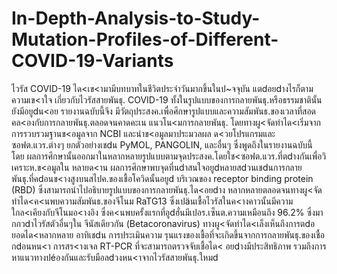 # In-Depth-Analysis-to-Study-Mutation-Profiles-of-Different-COVID-19-Variants

ไวรัส COVID-19 ได<เข<ามามีบทบาทในชีวิตประจําวันมากขึ้นในป~จจุบัน แตdอยdางไรก็ตามความเข<าใจ
เกี่ยวกับไวรัสสายพันธุ. COVID-19 ทั้งในรูปแบบของการกลายพันธุ.หรือธรรมชาตินั้นยังมีอยูdน<อย รายงานฉบับนี้จึง
มีวัตถุประสงค.เพื่อศึกษารูปแบบและความสัมพันธ.ของเวลาที่สอดคล<องกับการกลายพันธุ.ตลอดจนคาดคะเน
แนวโน<มการกลายพันธุ. โดยทางผู<จัดทําได<เริ่มจากการรวบรวมฐานข<อมูลจาก NCBI และนําข<อมูลมาประมวลผล
ด<วยโปรแกรมและซอฟต.แวร.ต่างๆ ยกตัวอย่างเชdน PyMOL, PANGOLIN, และอื่นๆ ซึ่งพูดถึงในรายงานฉบับนี้ โดย
ผลการศึกษานั้นออกมาในหลากหลายรูปแบบตามจุดประสงค.โดยใช<ซอฟต.แวร.ที่ตdางกันเพื่อวิเคราะห.ข<อมูลใน
หลายด<าน ผลการศึกษาพบจุดที่นdาสนใจอยูdหลายสdวนเชdนการกลายพันธุ.ที่คdอนข<างสูงบนสไปค.ของเชื้อโควิดนั้นอยูd
บริเวณของ receptor binding protein (RBD) ซึ่งสามารถนําไปอธิบายรูปแบบของการกลายพันธุ.ได<อยdาง
หลากหลายตลอดจนทางผู<จัดทําได<ค<นพบความสัมพันธ.ของจีโนม RaTG13 ซึ่งเปäนเชื้อไวรัสในค<างคาวนั้นมีความ
ใกล<เคียงกับจีโนมอ<างอิง ซึ่งค<นพบครั้งแรกที่อูdฮั่นมีเปอร.เซ็นต.ความเหมือนถึง 96.2% ซึ่งมากกวdาไวรัสตัวอื่นๆใน
จีนัสเดียวกัน (Betacoronavirus) ทางผู<จัดทําได<เล็งเห็นถึงการตdอยอดได<หลากหลาย อาทิเชdน การประเมินความ
รุนแรงของเชื้อที่จะเกิดขึ้นจากการกลายพันธุ.ของเชื้อกdอนหน<า การสร<างเจล RT-PCR ที่จะสามารถตรวจจับเชื้อได<
อยdางมีประสิทธิภาพ รวมถึงการหาแนวทางปéองกันและรับมือลdวงหน<าจากไวรัสสายพันธุ.ใหมd
